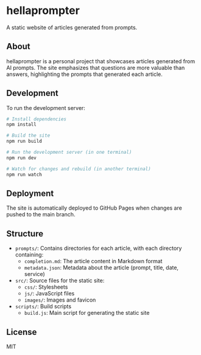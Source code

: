 # hellaprompter

A static website of articles generated from prompts.

## About

hellaprompter is a personal project that showcases articles generated from AI prompts. The site emphasizes that questions are more valuable than answers, highlighting the prompts that generated each article.

## Development

To run the development server:

```bash
# Install dependencies
npm install

# Build the site
npm run build

# Run the development server (in one terminal)
npm run dev

# Watch for changes and rebuild (in another terminal)
npm run watch
```

## Deployment

The site is automatically deployed to GitHub Pages when changes are pushed to the main branch.

## Structure

- `prompts/`: Contains directories for each article, with each directory containing:
  - `completion.md`: The article content in Markdown format
  - `metadata.json`: Metadata about the article (prompt, title, date, service)
- `src/`: Source files for the static site:
  - `css/`: Stylesheets
  - `js/`: JavaScript files
  - `images/`: Images and favicon
- `scripts/`: Build scripts
  - `build.js`: Main script for generating the static site

## License

MIT